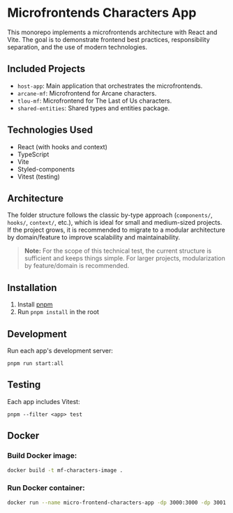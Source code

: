 # Microfrontends Characters App

This monorepo implements a microfrontends architecture with React and Vite. The goal is to demonstrate frontend best practices, responsibility separation, and the use of modern technologies.

## Included Projects

- `host-app`: Main application that orchestrates the microfrontends.
- `arcane-mf`: Microfrontend for Arcane characters.
- `tlou-mf`: Microfrontend for The Last of Us characters.
- `shared-entities`: Shared types and entities package.

## Technologies Used

- React (with hooks and context)
- TypeScript
- Vite
- Styled-components
- Vitest (testing)

## Architecture

The folder structure follows the classic by-type approach (`components/`, `hooks/`, `context/`, etc.), which is ideal for small and medium-sized projects. If the project grows, it is recommended to migrate to a modular architecture by domain/feature to improve scalability and maintainability.

> **Note:** For the scope of this technical test, the current structure is sufficient and keeps things simple. For larger projects, modularization by feature/domain is recommended.

## Installation

1. Install [pnpm](https://pnpm.io/)
2. Run `pnpm install` in the root

## Development

Run each app's development server:

```
pnpm run start:all
```

## Testing

Each app includes Vitest:
```
pnpm --filter <app> test
```

## Docker

### Build Docker image:
```sh
docker build -t mf-characters-image .
```

### Run Docker container:
```sh
docker run --name micro-frontend-characters-app -dp 3000:3000 -dp 3001:3001 -dp 3002:3002 mf-characters-image
```